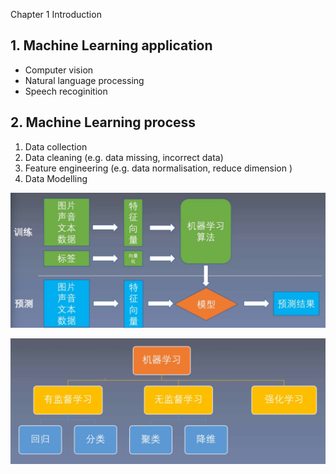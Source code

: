 Chapter 1 Introduction


## 1. Machine Learning application
* Computer vision
* Natural language processing
* Speech recoginition


## 2. Machine Learning process
1. Data collection
2. Data cleaning (e.g. data missing, incorrect data)
3. Feature engineering (e.g. data normalisation, reduce dimension )
4. Data Modelling 

![image](resources/1-1.jpg)

![-w1209](media/15885436521869.jpg)
